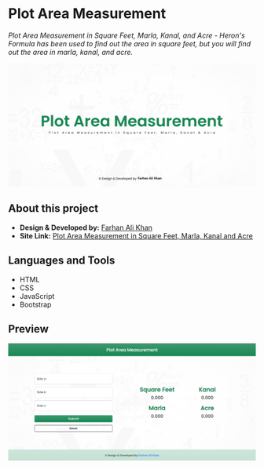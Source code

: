 # Plot Area Measurement
*Plot Area Measurement in Square Feet, Marla, Kanal, and Acre - Heron's Formula has been used to find out the area in square feet, but you will find out the area in marla, kanal, and acre.*

![Plot Area Measurement](WebThumbnail.jpg)

## About this project
- **Design & Developed by:** [Farhan Ali Khan](https://web.facebook.com/imfarhanAK/)
- **Site Link:** [Plot Area Measurement in Square Feet, Marla, Kanal and Acre](https://imfarhanAK.github.io/plotmeasure/)

## Languages and Tools
- HTML
- CSS
- JavaScript
- Bootstrap

## Preview
![Plot Area Measurement Site Preview](Preview.png)

